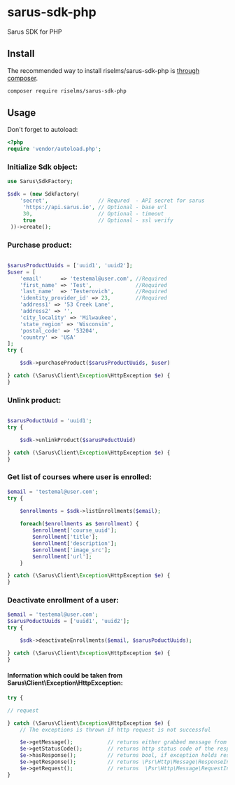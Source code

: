 # sarus-sdk-php
Sarus SDK for PHP

## Install

The recommended way to install riselms/sarus-sdk-php is [through composer](http://getcomposer.org).

```bash
composer require riselms/sarus-sdk-php
```

## Usage

Don't forget to autoload:

```php
<?php
require 'vendor/autoload.php';
```

### Initialize Sdk object:

```php
use Sarus\SdkFactory;

$sdk = (new SdkFactory(
    'secret',                // Requred  - API secret for sarus    
     'https://api.sarus.io', // Optional - base url
     30,                     // Optional - timeout
     true                    // Optional - ssl verify
 ))->create();
```

### Purchase product:
```php

$sarusProductUuids = ['uuid1', 'uuid2'];
$user = [
    'email'      => 'testemal@user.com', //Required
    'first_name' => 'Test',              //Required
    'last_name'  => 'Testerovich',       //Required
    'identity_provider_id' => 23,        //Required
    'address1' => '53 Creek Lane',
    'address2' => '',
    'city_locality' => 'Milwaukee',
    'state_region' => 'Wisconsin',
    'postal_code' => '53204',
    'country' => 'USA'
];
try {

    $sdk->purchaseProduct($sarusProductUuids, $user)

} catch (\Sarus\Client\Exception\HttpException $e) {
}
```

### Unlink product:

```php

$sarusPoductUuid = 'uuid1';
try {

    $sdk->unlinkProduct($sarusPoductUuid)

} catch (\Sarus\Client\Exception\HttpException $e) {
}
```

### Get list of courses where user is enrolled:
```php
$email = 'testemal@user.com';
try {

    $enrollments = $sdk->listEnrollments($email);
    
    foreach($enrollments as $enrollment) {
        $enrollment['course_uuid'];
        $enrollment['title'];
        $enrollment['description'];
        $enrollment['image_src'];
        $enrollment['url'];
    }

} catch (\Sarus\Client\Exception\HttpException $e) {
}
```

### Deactivate enrollment of a user:
```php
$email = 'testemal@user.com';
$sarusPoductUuids = ['uuid1', 'uuid2'];
try {

    $sdk->deactivateEnrollments($email, $sarusPoductUuids);

} catch (\Sarus\Client\Exception\HttpException $e) {
}
```

#### Information which could be taken from Sarus\Client\Exception\HttpException:
```php
try {

// request

} catch (\Sarus\Client\Exception\HttpException $e) {
    // The exceptions is thrown if http request is not successful

    $e->getMessage();           // returns either grabbed message from response body or reason phrase
    $e->getStatusCode();        // returns http status code of the response
    $e->hasResponse();          // returns bool, if exception holds response object
    $e->getResponse();          // returns \Psr\Http\Message\ResponseInterface
    $e->getRequest();           // returns  \Psr\Http\Message\RequestInterface
}
```